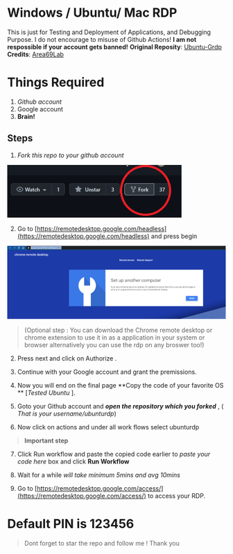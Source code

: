 # Windows / Ubuntu/ Mac RDP  


This is just for Testing and Deployment of Applications, and Debugging Purpose. I do not encourage to misuse of Github Actions! **I am not respossible if your  account gets banned!**
**Original Reposity**: [Ubuntu-Grdp](https://github.com/Area69Lab/Ubuntu-Grdp)
**Credits**:     [Area69Lab](https://github.com/Area69Lab/)


# Things Required

 1. *Github account*
 2. Google account
 3. **Brain!**
## Steps

 1. *Fork this repo to your github account* 


  ![fork github](/img/fork.png)
 
 2. Go to [https://remotedesktop.google.com/headless](https://remotedesktop.google.com/headless) and press begin

 
 ![fork github](/img/begin.png)
 
> (Optional  step : You can download  the Chrome remote desktop or
> chrome extension to use it  in 
>     as a application in your system or browser alternatively you can use the rdp on  any broswer too!)

 2. Press next and click on Authorize .
   
 3. Continue with your Google account and grant the premissions.
   
 4. Now you will end on the final page **Copy the code of your favorite OS ** [*Tested Ubuntu* ].
   
 5. Goto your Github account and  ***open the repository which you forked*** , ( *That is  your username/ubunturdp*)

 6. Now click on actions and under all work flows select ubunturdp

> **Important step**

 7.  Click Run workflow and paste the copied code earlier to  *paste your code here* box and click  **Run Workflow**

 8.   Wait for  a while *will take minimum 5mins and avg 10mins* 



9.  Go to  [https://remotedesktop.google.com/access/](https://remotedesktop.google.com/access/)  to access your RDP.


# Default PIN is 123456

> Dont forget to star the repo and follow me ! Thank you
